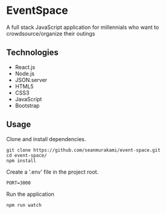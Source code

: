 # EventSpace
A full stack JavaScript application for millennials who want to crowdsource/organize their outings

## Technologies
- React.js
- Node.js
- JSON.server
- HTML5
- CSS3
- JavaScript
- Bootstrap

## Usage
Clone and install dependencies.
```
git clone https://github.com/seanmurakami/event-space.git
cd event-space/
npm install
```
Create a '.env' file in the project root.
```
PORT=3000
```
Run the application
```
npm run watch
```
